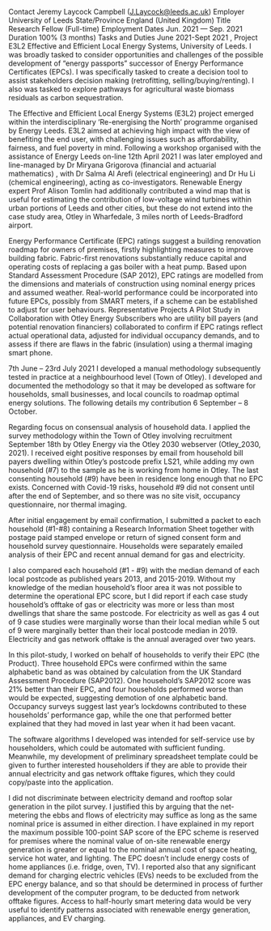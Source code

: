 Contact	Jeremy Laycock Campbell (J.Laycock@leeds.ac.uk)
Employer	University of Leeds
State/Province	England (United Kingdom)
Title	Research Fellow (Full-time)
Employment Dates	Jun. 2021 — Sep. 2021
Duration	100% (3 months)
Tasks and Duties
June 2021-Sept 2021 , Project E3L2 Effective and Efficient Local Energy Systems, University of Leeds. I was broadly tasked to consider opportunities and challenges of the possible development of “energy passports” successor of Energy Performance Certificates (EPCs). I was specifically tasked to create a decision tool to assist stakeholders decision making (retrofitting, selling/buying/renting). I also was tasked to explore pathways for agricultural waste biomass residuals as carbon sequestration.

The Effective and Efficient Local Energy Systems (E3L2) project emerged within the interdisciplinary ‘Re-energising the North’ programme organised by Energy Leeds. E3L2 aimsed at achieving high impact with the view of benefiting the end user, with challenging issues such as affordability, fairness, and fuel poverty in mind. Following a workshop organised with the assistance of Energy Leeds on-line 12th April 2021 I was later employed and line-managed by Dr Miryana Grigorova (financial and actuarial mathematics) , with Dr Salma Al Arefi (electrical engineering) and Dr Hu Li (chemical engineering), acting as co-investigators. Renewable Energy expert Prof Alison Tomlin had additionally contributed a wind map that is useful for estimating the contribution of low-voltage wind turbines within urban portions of Leeds and other cities, but these do not extend into the case study area, Otley in Wharfedale, 3 miles north of Leeds-Bradford airport.

Energy Performance Certificate (EPC) ratings suggest a building renovation roadmap for owners of premises, firstly highlighting measures to improve building fabric. Fabric-first renovations substantially reduce capital and operating costs of replacing a gas boiler with a heat pump. Based upon Standard Assessment Procedure (SAP 2012), EPC ratings are modelled from the dimensions and materials of construction using nominal energy prices and assumed weather. Real-world performance could be incorporated into future EPCs, possibly from SMART meters, if a scheme can be established to adjust for user behaviours.
Representative Projects
A Pilot Study in Collaboration with Otley Energy Subscribers who are utility bill payers (and potential renovation financiers) collaborated to confirm if EPC ratings reflect actual operational data, adjusted for individual occupancy demands, and to assess if there are flaws in the fabric (insulation) using a thermal imaging smart phone.

7th June – 23rd July 2021 I developed a manual methodology subsequently tested in practice at a neighbourhood level (Town of Otley). I developed and documented the methodology so that it may be developed as software for households, small businesses, and local councils to roadmap optimal energy solutions. The following details my contribution 6 September – 8 October.

Regarding focus on consensual analysis of household data.
I applied the survey methodology within the Town of Otley involving recruitment September 18th by Otley Energy via the Otley 2030 webserver (Otley_2030, 2021). I received eight positive responses by email from household bill payers dwelling within Otley’s postcode prefix LS21, while adding my own household (#7) to the sample as he is working from home in Otley. The last consenting household (#9) have been in residence long enough that no EPC exists. Concerned with Covid-19 risks, household #9 did not consent until after the end of September, and so there was no site visit, occupancy questionnaire, nor thermal imaging.

After initial engagement by email confirmation, I submitted a packet to each household (#1-#8) containing a Research Information Sheet together with postage paid stamped envelope or return of signed consent form and household survey questionnaire. Households were separately emailed analysis of their EPC and recent annual demand for gas and electricity.

I also compared each household (#1 - #9) with the median demand of each local postcode as published years 2013, and 2015-2019. Without my knowledge of the median household’s floor area it was not possible to determine the operational EPC score, but I did report if each case study household’s offtake of gas or electricity was more or less than most dwellings that share the same postcode. For electricity as well as gas 4 out of 9 case studies were marginally worse than their local median while 5 out of 9 were marginally better than their local postcode median in 2019. Electricity and gas network offtake is the annual averaged over two years.

In this pilot-study, I worked on behalf of households to verify their EPC (the Product). Three household EPCs were confirmed within the same alphabetic band as was obtained by calculation from the UK Standard Assessment Procedure (SAP2012). One household’s SAP2012 score was 21% better than their EPC, and four households performed worse than would be expected, suggesting demotion of one alphabetic band. Occupancy surveys suggest last year’s lockdowns contributed to these households’ performance gap, while the one that performed better explained that they had moved in last year when it had been vacant.

The software algorithms I developed was intended for self-service use by householders, which could be automated with sufficient funding. Meanwhile, my development of preliminary spreadsheet template could be given to further interested householders if they are able to provide their annual electricity and gas network offtake figures, which they could copy/paste into the application.

I did not discriminate between electricity demand and rooftop solar generation in the pilot survey. I justified this by arguing that the net-metering the ebbs and flows of electricity may suffice as long as the same nominal price is assumed in either direction.
I have explained in my report the maximum possible 100-point SAP score of the EPC scheme is reserved for premises where the nominal value of on-site renewable energy generation is greater or equal to the nominal annual cost of space heating, service hot water, and lighting. The EPC doesn’t include energy costs of home appliances (i.e. fridge, oven, TV). I reported also that any significant demand for charging electric vehicles (EVs) needs to be excluded from the EPC energy balance, and so that should be determined in process of further development of the computer program, to be deducted from network offtake figures. Access to half-hourly smart metering data would be very useful to identify patterns associated with renewable energy generation, appliances, and EV charging.
